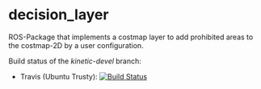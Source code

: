 # decision_layer
ROS-Package that implements a costmap layer to add prohibited areas to the costmap-2D by a user configuration.

Build status of the *kinetic-devel* branch:
- Travis (Ubuntu Trusty): [![Build Status](https://travis-ci.org/rst-tu-dortmund/decision_layer.svg?branch=kinetic-devel)](https://travis-ci.org/rst-tu-dortmund/decision_layer)

